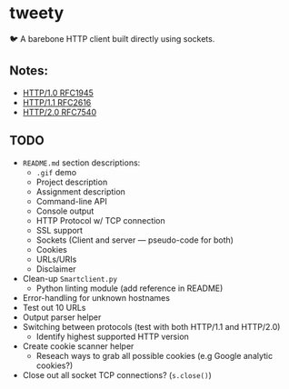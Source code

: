 # tweety
:bird: A barebone HTTP client built directly using sockets.

## Notes:
+ [HTTP/1.0 RFC1945](https://tools.ietf.org/html/rfc1945)
+ [HTTP/1.1 RFC2616](https://tools.ietf.org/html/rfc2616)
+ [HTTP/2.0 RFC7540](https://tools.ietf.org/html/rfc7540)

## TODO
+ `README.md` section descriptions:
  + `.gif` demo
  + Project description
  + Assignment description
  + Command-line API
  + Console output
  + HTTP Protocol w/ TCP connection
  + SSL support
  + Sockets (Client and server — pseudo-code for both)
  + Cookies
  + URLs/URIs
  + Disclaimer
+ Clean-up `Smartclient.py`
  + Python linting module (add reference in README)
+ Error-handling for unknown hostnames
+ Test out 10 URLs
+ Output parser helper
+ Switching between protocols (test with both HTTP/1.1 and HTTP/2.0)
  + Identify highest supported HTTP version
+ Create cookie scanner helper
  + Reseach ways to grab all possible cookies (e.g Google analytic cookies?)
+ Close out all socket TCP connections? (`s.close()`)

